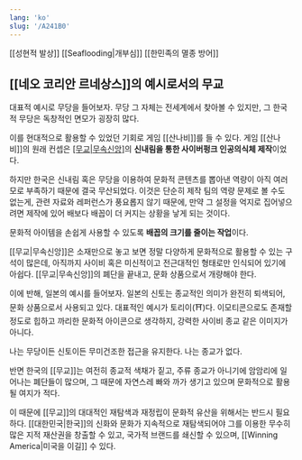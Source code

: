 ```yaml
---
lang: 'ko'
slug: '/A241B0'
---
```




[[성현적 발상]]
[[Seaflooding|개부심]]
[[한민족의 멸종 방어]]

## [[네오 코리안 르네상스]]의 예시로서의 무교

대표적 예시로 무당을 들어보자. 무당 그 자체는 전세계에서 찾아볼 수 있지만, 그 한국적 무당은 독창적인 면모가 굉장히 많다.

이를 현대적으로 활용할 수 있었던 기회로 게임 [[산나비]]를 들 수 있다. 게임 [[산나비]]의 원래 컨셉은 [[무교|무속신앙]]([[무교]])의 **신내림을 통한 사이버펑크 인공의식체 제작**이었다.

하지만 한국은 신내림 혹은 무당을 이용하여 문화적 콘텐츠를 뽑아낸 역량이 아직 여러 모로 부족하기 때문에 결국 무산되었다. 이것은 단순히 제작 팀의 역량 문제로 볼 수도 없는게, 관련 자료와 레퍼런스가 풍요롭지 않기 때문에, 만약 그 설정을 억지로 집어넣으려면 제작에 있어 배보다 배꼽이 더 커지는 상황을 낳게 되는 것이다.

<Callout type="tip" title='즉, 르네상스는 근본적으로' icon="☝🏻">

문화적 아이템을 손쉽게 사용할 수 있도록 **배꼽의 크기를 줄이는 작업**이다.

</Callout>

[[무교|무속신앙]]은 소재만으로 놓고 보면 정말 다양하게 문화적으로 활용할 수 있는 구석이 많은데, 아직까지 사이비 혹은 미신적이고 전근대적인 형태로만 인식되어 있기에 아쉽다. [[무교|무속신앙]]의 폐단을 끝내고, 문화 상품으로서 개량해야 한다.

이에 반해, 일본의 예시를 들어보자. 일본의 신토는 종교적인 의미가 완전히 퇴색되어, 문화 상품으로서 사용되고 있다. 대표적인 예시가 토리이(⛩)다. 이모티콘으로도 존재할 정도로 힙하고 까리한 문화적 아이콘으로 생각하지, 강력한 사이비 종교 같은 이미지가 아니다.

<Callout type="danger" title='대중문화적 관점에서 그렇다는 것이다.' icon="💬">

나는 무당이든 신토이든 무미건조한 접근을 유지한다. 나는 종교가 없다.

</Callout>

반면 한국의 [[무교]]는 여전히 종교적 색채가 짙고, 주류 종교가 아니기에 암암리에 일어나는 폐단들이 많으며, 그 때문에 자연스레 빠와 까가 생기고 있으며 문화적으로 활용될 여지가 적다.

이 때문에 [[무교]]의 대대적인 재탐색과 재정립이 문화적 유산을 위해서는 반드시 필요하다.
[[대한민국|한국]]의 신화와 문화가 지속적으로 재탐색되어야 그를 이용한 무수히 많은 지적 재산권을 창출할 수 있고, 국가적 브랜드를 쇄신할 수 있으며, [[Winning America|미국을 이길]] 수 있다.
